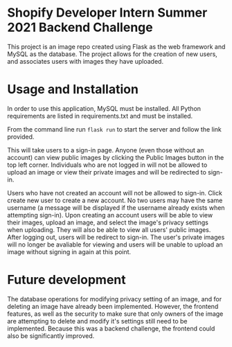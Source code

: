 # Shopify Developer Intern Summer 2021 Backend Challenge

This project is an image repo created using Flask as the web framework and MySQL as the database. The project
allows for the creation of new users, and associates users with images they have uploaded. 

# Usage and Installation

In order to use this application, MySQL must be installed. All Python requirements are listed in requirements.txt and must be installed. 

From the command line run `flask run` to start the server and follow the link provided.

This will take users to a sign-in page. Anyone (even those without an account) can view public images by clicking the Public Images button in the top left corner. Individuals who are not logged in will not be allowed to upload an image or view their private images and will be redirected to sign-in. 
 
Users who have not created an account will not be allowed to sign-in. Click create new user to create a new account. No two users may have the same username (a message will be displayed if the username already exists when attempting sign-in). Upon creating an account users will be able to view their images, upload an image, and select the image's privacy settings when uploading. They will also be able to view all users' public images. After logging out, users will be redirect to sign-in. The user's private images will no longer be avaliable for viewing and users will be unable to upload an image without signing in again at this point.

# Future development 
The database operations for modifying privacy setting of an image, and for deleting an image have already been implemented.
However, the frontend features, as well as the security to make sure that only owners of the image are attempting to delete and modify it's settings still need to be implemented. Because this was a backend challenge, the frontend could also be significantly improved. 




